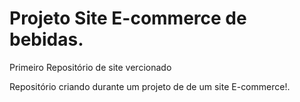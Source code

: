 # Projeto Site E-commerce de bebidas.
 Primeiro Repositório de site vercionado

Repositório criando  durante um projeto de de um site E-commerce!.